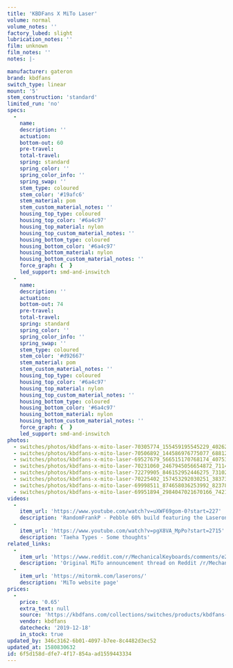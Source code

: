 ```yaml
---
title: 'KBDFans X MiTo Laser'
volume: normal
volume_notes: ''
factory_lubed: slight
lubrication_notes: ''
film: unknown
film_notes: ''
notes: |-

manufacturer: gateron
brand: kbdfans
switch_type: linear
mount: '5'
stem_construction: 'standard'
limited_run: 'no'
specs:
  -
    name:
    description: ''
    actuation:
    bottom-out: 60
    pre-travel:
    total-travel:
    spring: standard
    spring_color: ''
    spring_color_info: ''
    spring_swap: ''
    stem_type: coloured
    stem_color: '#19afc6'
    stem_material: pom
    stem_custom_material_notes: ''
    housing_top_type: coloured
    housing_top_color: '#6a4c97'
    housing_top_material: nylon
    housing_top_custom_material_notes: ''
    housing_bottom_type: coloured
    housing_bottom_color: '#6a4c97'
    housing_bottom_material: nylon
    housing_bottom_custom_material_notes: ''
    force_graph: {  }
    led_support: smd-and-inswitch
  -
    name:
    description: ''
    actuation:
    bottom-out: 74
    pre-travel:
    total-travel:
    spring: standard
    spring_color: ''
    spring_color_info: ''
    spring_swap: ''
    stem_type: coloured
    stem_color: '#d92667'
    stem_material: pom
    stem_custom_material_notes: ''
    housing_top_type: coloured
    housing_top_color: '#6a4c97'
    housing_top_material: nylon
    housing_top_custom_material_notes: ''
    housing_bottom_type: coloured
    housing_bottom_color: '#6a4c97'
    housing_bottom_material: nylon
    housing_bottom_custom_material_notes: ''
    force_graph: {  }
    led_support: smd-and-inswitch
photos:
  - switches/photos/kbdfans-x-mito-laser-70305774_155459195545229_4026236544621696112_n.jpg
  - switches/photos/kbdfans-x-mito-laser-70506892_144586976775077_6881202483123694485_n.jpg
  - switches/photos/kbdfans-x-mito-laser-69527679_566515170768174_4075328807005833181_n.jpg
  - switches/photos/kbdfans-x-mito-laser-70231060_2467945056654872_7114759518757649499_n.jpg
  - switches/photos/kbdfans-x-mito-laser-72279905_846152952446275_7310255603037713673_n.jpg
  - switches/photos/kbdfans-x-mito-laser-70225402_157453292030251_383730578960281269_n.jpg
  - switches/photos/kbdfans-x-mito-laser-69998511_874658036253992_8237886127127489527_n.jpg
  - switches/photos/kbdfans-x-mito-laser-69951894_2984047021670166_7421826308362605902_n.jpg
videos:
  -
    item_url: 'https://www.youtube.com/watch?v=uXWF69gom-0?start=227'
    description: 'RandomFrankP - Pebble 60% build featuring the Laserons'
  -
    item_url: 'https://www.youtube.com/watch?v=pgX8VA_MpPo?start=2715'
    description: 'Taeha Types - Some thoughts'
related_links:
  -
    item_url: 'https://www.reddit.com/r/MechanicalKeyboards/comments/e2ivnb/laseron_mx_laser_gmk_inspired_linear_switches/'
    description: 'Original MiTo announcement thread on Reddit /r/MechanicalKeyboards'
  -
    item_url: 'https://mitormk.com/laserons/'
    description: 'MiTo website page'
prices:
  -
    price: '0.65'
    extra_text: null
    source: 'https://kbdfans.com/collections/switches/products/kbdfans-x-mito-custom-laser-switches?variant=31370206969995'
    vendor: kbdfans
    datecheck: '2019-12-18'
    in_stock: true
updated_by: 346c3162-6b01-4097-b7ee-8c4482d3ec52
updated_at: 1580830632
id: 6f5d158d-dfe7-4f17-854a-ad1559443334
---
```

